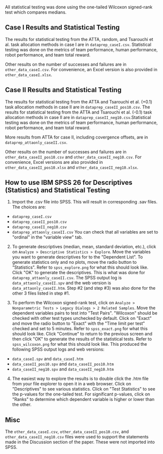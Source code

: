 All statistical testing was done using the one-tailed Wilcoxon signed-rank test which compares medians.

## Case I Results and Statistical Testing

The results for statistical testing from the ATTA, random, and Tsarouchi et al. task allocation methods in case I are in `dataprep_caseI.csv`. Statistical testing was done on the metrics of team performance, human performance, robot performance, and team total reward. 

Other results on the number of successes and failures are in `other_data_caseI.csv`. For convenience, an Excel version is also provided in `other_data_caseI.xlsx`.

## Case II Results and Statistical Testing

The results for statistical testing from the ATTA and Tsarouchi et al. (+0.1) task allocation methods in case II are in `dataprep_caseII_pos10.csv`. The results for statistical testing from the ATTA and Tsarouchi et al. (-0.1) task allocation methods in case II are in `dataprep_caseII_neg10.csv`.Statistical testing was done on the metrics of team performance, human performance, robot performance, and team total reward. 

More results from ATTA for case II, including covergence offsets, are in `dataprep_attaonly_caseII.csv`.

Other results on the number of successes and failures are in `other_data_caseII_pos10.csv` and `other_data_caseII_neg10.csv`. For convenience, Excel versions are also provided in `other_data_caseII_pos10.xlsx` and `other_data_caseII_neg10.xlsx`.

## How to use IBM SPSS 26 for Descriptives (Statistics) and Statistical Testing
1. Import the .csv file into SPSS. This will result in corresponding .sav files. The choices are:
  * `dataprep_caseI.csv`
  * `dataprep_caseII_pos10.csv`
  * `dataprep_caseII_neg10.csv`
  * `dataprep_attaonly_caseII.csv`
You can check that all variables are set to "ordinal" in the "variable view" tab.

2. To generate descriptives (median, mean, standard deviation, etc.), click on `Analyze > Descriptive Statistics > Explore`. Move the variables you want to generate descriptives for to the "Dependent List". To generate statistics only and no plots, move the radio button to "Statistics". Refer to `spss_explore.png` for what this should look like. Click "OK" to generate the descriptives. 
This is what was done for `dataprep_attaonly_caseII.csv`. The SPSS output log is `data_attaonly_caseII.spv` and the web version is `data_attaonly_caseII.htm`.
Step #2 (and step #3) was also done for the other 3 files listed in step #1.

3. To perform the Wilcoxon signed-rank test, click on `Analyze > Nonparametric Tests > Legacy Dialogs > 2 Related Samples`. Move the dependent variables pairs to test into "Test Pairs". "Wilcoxon" should be checked with other test types unchecked by default. Click on "Exact" and move the radio button to "Exact" with the "Time limit per test" checked and set to 5 minutes. Refer to `spss_exact.png` for what this should look like. Click "Continue" to return to the previous screen and then click "OK" to generate the results of the statistical tests. Refer to `spss_wilcoxon.png` for what this should look like.
This produced the following SPSS output logs and web versions:
  * `data_caseI.spv` and `data_caseI.htm`
  * `data_caseII_pos10.spv` and `data_caseII_pos10.htm`
  * `data_caseII_neg10.spv` and `data_caseII_neg10.htm`

4. The easiest way to explore the results is to double click the .htm file from your file explorer to open it in a web browser. Click on "Descriptives" to see various statistics. Click on "Test Statistics" to see the p-values for the one-tailed test. For significant p-values, click on "Ranks" to determine which dependent variable is higher or lower than the other.

## Misc

The `other_data_caseI.csv`, `other_data_caseII_pos10.csv`, and `other_data_caseII_neg10.csv` files were used to support the statements made in the Discussion section of the paper. These were not imported into SPSS.
